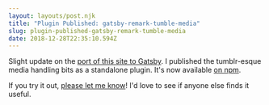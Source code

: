 ```yaml
---
layout: layouts/post.njk
title: "Plugin Published: gatsby-remark-tumble-media"
slug: plugin-published-gatsby-remark-tumble-media
date: 2018-12-28T22:35:10.594Z
---
```

Slight update on the [port of this site to
Gatsby](/2018/12/porting-to-gatsby).  I published the tumblr-esque
media handling bits as a standalone plugin.  It's now available [on
npm](http://npm.im/gatsby-remark-tumble-media).

If you try it out, [please let me know](/ask)!  I'd love to see if
anyone else finds it useful.
